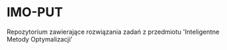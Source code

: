 # IMO-PUT
Repozytorium zawierające rozwiązania zadań z przedmiotu 'Inteligentne Metody Optymalizacji'
